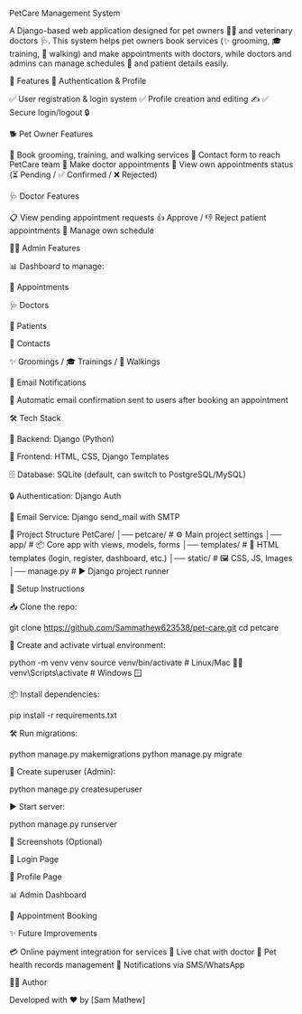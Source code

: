PetCare Management System

A Django-based web application designed for pet owners 🐶🐱 and veterinary doctors 🩺.
This system helps pet owners book services (✨ grooming, 🎓 training, 🚶 walking) and make appointments with doctors, while doctors and admins can manage schedules 📅 and patient details easily.

🚀 Features
🔑 Authentication & Profile

✅ User registration & login system
✅ Profile creation and editing ✍️
✅ Secure login/logout 🔒

🐕 Pet Owner Features

🐾 Book grooming, training, and walking services
📩 Contact form to reach PetCare team
📅 Make doctor appointments
👀 View own appointments status (⏳ Pending / ✅ Confirmed / ❌ Rejected)

🩺 Doctor Features

📋 View pending appointment requests
👍 Approve / 👎 Reject patient appointments
📅 Manage own schedule

👨‍💻 Admin Features

📊 Dashboard to manage:

📅 Appointments

🩺 Doctors

👥 Patients

📩 Contacts

✨ Groomings / 🎓 Trainings / 🚶 Walkings

📧 Email Notifications

📨 Automatic email confirmation sent to users after booking an appointment

🛠 Tech Stack

🐍 Backend: Django (Python)

🎨 Frontend: HTML, CSS, Django Templates

🗄️ Database: SQLite (default, can switch to PostgreSQL/MySQL)

🔒 Authentication: Django Auth

📧 Email Service: Django send_mail with SMTP

📂 Project Structure
PetCare/
│── petcare/            # ⚙️ Main project settings
│── app/                # 📦 Core app with views, models, forms
│── templates/          # 🎨 HTML templates (login, register, dashboard, etc.)
│── static/             # 🖼️ CSS, JS, Images
│── manage.py           # ▶️ Django project runner

🔧 Setup Instructions

📥 Clone the repo:

git clone https://github.com/Sammathew623538/pet-care.git
cd petcare


🌱 Create and activate virtual environment:

python -m venv venv
source venv/bin/activate   # Linux/Mac 🐧🍏
venv\Scripts\activate      # Windows 🪟


📦 Install dependencies:

pip install -r requirements.txt


🛠 Run migrations:

python manage.py makemigrations
python manage.py migrate


👑 Create superuser (Admin):

python manage.py createsuperuser


▶️ Start server:

python manage.py runserver

📸 Screenshots (Optional)

🔐 Login Page

👤 Profile Page

📊 Admin Dashboard

📅 Appointment Booking

✨ Future Improvements

💳 Online payment integration for services
💬 Live chat with doctor
📜 Pet health records management
📱 Notifications via SMS/WhatsApp

👨‍💻 Author

Developed with ❤️ by [Sam Mathew]
